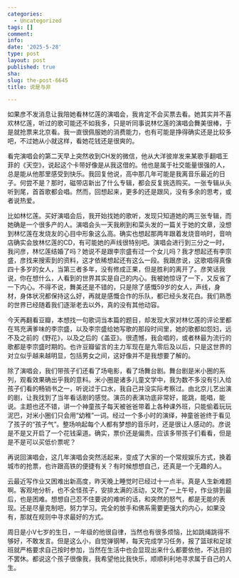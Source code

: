 ```yaml
---
categories:
  - Uncategorized
tags: []
comment: 
info: 
date: '2025-5-28'
type: post
layout: post
published: true
sha: 
slug: the-post-6645
title: 说是与非

---
```

如果彦不发消息让我陪她看林忆莲的演唱会，我肯定不会买票去看。她其实并不喜欢林忆莲，听过的歌可能还不如我多，只是听同事说林忆莲的演唱会舞美很棒，于是就抢票来北京看。我一直很佩服她的消费能力，也有可能是挣得确实还是比较多吧，不过她从小就这样，看她花钱还是很爽的。

看完演唱会的第二天早上突然收到CH发的微信，他从大洋彼岸发来某歌手翻唱王菲的《天空》，说起这个卡带好像是从我这借的。他也是属于社交能量很强的人，总是能从他那里感受到快乐。我回复他说，高中那几年可能是我离音乐最近的日子。何尝不是？那时，磁带店新出了什么专辑，都会反复挑选购买。一张专辑从头听到尾，首首歌都会唱。然而，回想起来，更多的还是跟风，没有多余的思考，或者说热爱。

比如林忆莲。买好演唱会后，我开始找她的歌听，发现只知道她的两三张专辑，而她确是一个很多产的人。演唱会头一天我刷到和菜头发的一篇关于她的文章，没想到林忆莲在发烧友的心目中形象这么高。确实也想起那两年跟着发烧音响时，音响店确实会放林忆莲的CD，有可能她的声线很特别吧。演唱会进行到三分之一时，我问彦，林忆莲结婚了吗？她说不是跟李宗盛有过一个女儿吗？我才想起还有李宗盛，彦找来搜索到的资料，这才依稀想起还有这么一段。我跟彦说，这歌唱得真像四十多岁的女人，当第三者多年，没有修成正果，但是胜利的离开了。彦笑话我说，你在想什么，人看到的世界其实是自己的内心。我被她惊讶了一下，又反省了一下内心。不得不说，舞美还是不错的，只是除了感慨59岁的女人，声线，身材，身体状况都保持这么好，再就是感慨合作的乐队，都已经头发花白。我们熟悉的世界已经随着我们逐渐老去以外，真的没有其他动容。

今天再翻看豆瓣，本想找一句歌词当本篇的题目，却发现大家对林忆莲的评论里都在骂充满爹味的李宗盛，以及李宗盛给她写歌的那段时间里，她的歌都如怨妇，远不及之前的《野花》，以及之后的《盖亚》。很遗憾，我会唱的，或者林最为流行的歌都是李宗盛时期的。也许豆瓣留言的主力军现在是九零后及以后，只是这世界的对立似乎越来越明显，包括男女之间，这好像并不是我想要了解的。

除了演唱会，我们带孩子们还看了场电影，看了场舞台剧。舞台剧是米小圈的系列，观看效果确出乎我的意料。米小圈是诸多儿童文学中，我为数不多没有引入给孩子们看的畅销书之一，听说过于口水，我自己并没实际考察过。由北京儿艺出演的剧，让我找到了当年看话剧的感觉。演员的表演功底非常好，能跳，能唱，能说。主题也还不错，讲一个神童孩子每天被爸爸带着上各种课外班，只能偷着玩玩泥巴，对米小圈们只会用“幼稚”一词。经过一个多小时的演绎，神童爸爸终于看见了孩子的“孩子气”。整场响起每个人都有梦想的音乐时，还是很让人感动的。彦说是不是又开启了一个花钱渠道。确实，票价还是偏贵。应该多带孩子们看看，但是是不是可以买低价票呢？

再说回演唱会，这几年演唱会突然活起来，变成了大家的一个常规娱乐方式，换着城市的抢票，也许跟高铁的便捷有关？有时候想想自己，还真是一个无趣的人。

云最近写作业又困难出新高度，昨天晚上睡觉时已经过十一点半。真是人生新难题啊。客观地分析，也不全怪孩子，安排太满的活动，又吹了一上午号，作业排到最后，也是困难。想想自己忍不住要说的难听的话，和突然的怒气，都是无能的表现。还是尽量克制吧，努力学习。完全的放手和佛系需要更强大的内心，如果没有，那就在规则中寻求最好的方式。

周日是小V七岁的生日，一年级的他很自律，当然也有很多烦恼，比如跳绳跳得不够好，不敢发言。但是这么小，自觉弹钢琴，每天完成学习任务，报了篮球和足球班就严格要求自己按时参加，当然在生活中也会显现出来什么都要依他，不达目的不罢休。都说这个孩子很像我，我希望他比我快乐，顺顺利利地寻求属于自己的人生。